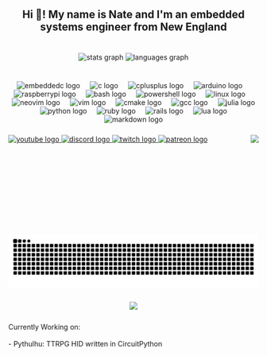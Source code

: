 <h2 align="center">Hi 👋! My name is Nate and I'm an embedded systems engineer from New England</h2>

###

<br clear="both">

<div align="center">
  <img src="https://github-readme-stats.vercel.app/api?username=LostinTimeandspaceYT&hide_title=false&hide_rank=false&show_icons=true&include_all_commits=true&count_private=true&disable_animations=false&theme=dracula&locale=en&hide_border=false&order=1" height="150" alt="stats graph"  />
  <img src="https://github-readme-stats.vercel.app/api/top-langs?username=LostinTimeandspaceYT&locale=en&hide_title=false&layout=compact&card_width=320&langs_count=5&theme=dracula&hide_border=false&order=2" height="150" alt="languages graph"  />
</div>

###

<br clear="both">

<div align="center">
  <img src="https://cdn.jsdelivr.net/gh/devicons/devicon/icons/embeddedc/embeddedc-original.svg" height="30" alt="embeddedc logo"  />
  <img width="12" />
  <img src="https://cdn.simpleicons.org/c/A8B9CC" height="30" alt="c logo"  />
  <img width="12" />
  <img src="https://cdn.simpleicons.org/c++/00599C" height="30" alt="cplusplus logo"  />
  <img width="12" />
  <img src="https://cdn.simpleicons.org/arduino/00979D" height="30" alt="arduino logo"  />
  <img width="12" />
  <img src="https://cdn.jsdelivr.net/gh/devicons/devicon/icons/raspberrypi/raspberrypi-original.svg" height="30" alt="raspberrypi logo"  />
  <img width="12" />
  <img src="https://cdn.simpleicons.org/gnubash/4EAA25" height="30" alt="bash logo"  />
  <img width="12" />
  <img src="https://skillicons.dev/icons?i=powershell" height="30" alt="powershell logo"  />
  <img width="12" />
  <img src="https://cdn.jsdelivr.net/gh/devicons/devicon/icons/linux/linux-original.svg" height="30" alt="linux logo"  />
  <img width="12" />
  <img src="https://cdn.simpleicons.org/neovim/57A143" height="30" alt="neovim logo"  />
  <img width="12" />
  <img src="https://cdn.simpleicons.org/vim/019733" height="30" alt="vim logo"  />
  <img width="12" />
  <img src="https://cdn.jsdelivr.net/gh/devicons/devicon/icons/cmake/cmake-original.svg" height="30" alt="cmake logo"  />
  <img width="12" />
  <img src="https://cdn.jsdelivr.net/gh/devicons/devicon/icons/gcc/gcc-original.svg" height="30" alt="gcc logo"  />
  <img width="12" />
  <img src="https://cdn.simpleicons.org/julia/9558B2" height="30" alt="julia logo"  />
  <img width="12" />
  <img src="https://cdn.simpleicons.org/python/3776AB" height="30" alt="python logo"  />
  <img width="12" />
  <img src="https://cdn.simpleicons.org/ruby/CC342D" height="30" alt="ruby logo"  />
  <img width="12" />
  <img src="https://cdn.simpleicons.org/rubyonrails/CC0000" height="30" alt="rails logo"  />
  <img width="12" />
  <img src="https://cdn.simpleicons.org/lua/2C2D72" height="30" alt="lua logo"  />
  <img width="12" />
  <img src="https://cdn.simpleicons.org/markdown/000000" height="30" alt="markdown logo"  />
</div>

###

<img align="right" height="200" src="https://media1.tenor.com/m/1ch7OSQyeSMAAAAC/smoking-lucy.gif"  />

###

<div align="left">
  <a href="https://www.youtube.com/@TheGreatOldOnesGaming" target="_blank">
    <img src="https://img.shields.io/static/v1?message=Youtube&logo=youtube&label=&color=FF0000&logoColor=white&labelColor=&style=for-the-badge" height="35" alt="youtube logo"  />
  </a>
  <a href="discordapp.com/users/nate_goog" target="_blank">
    <img src="https://img.shields.io/static/v1?message=Discord&logo=discord&label=&color=7289DA&logoColor=white&labelColor=&style=for-the-badge" height="35" alt="discord logo"  />
  </a>
  <a href="https://www.twitch.tv/greatoldonesgaming" target="_blank">
    <img src="https://img.shields.io/static/v1?message=Twitch&logo=twitch&label=&color=9146FF&logoColor=white&labelColor=&style=for-the-badge" height="35" alt="twitch logo"  />
  </a>
  <a href="https://www.patreon.com/TheGreatOldOnesGaming" target="_blank">
    <img src="https://img.shields.io/static/v1?message=Patreon&logo=patreon&label=&color=F96854&logoColor=white&labelColor=&style=for-the-badge" height="35" alt="patreon logo"  />
  </a>
</div>

###

<img src="https://raw.githubusercontent.com/LostinTimeandspaceYT/LostinTimeandspaceYT/output/snake.svg" alt="Snake animation" />

###

<div align="center">
  <img src="https://profile-counter.glitch.me/LostinTimeandspaceYT/count.svg?"  />
</div>

###

<p align="left">Currently Working on:<br> <br>- Pythulhu: TTRPG HID written in CircuitPython<br><br>
</p>

